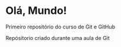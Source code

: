 # Olá, Mundo! 
Primeiro repositório do curso de Git e GitHub

Repósitorio criado durante uma aula de Git
